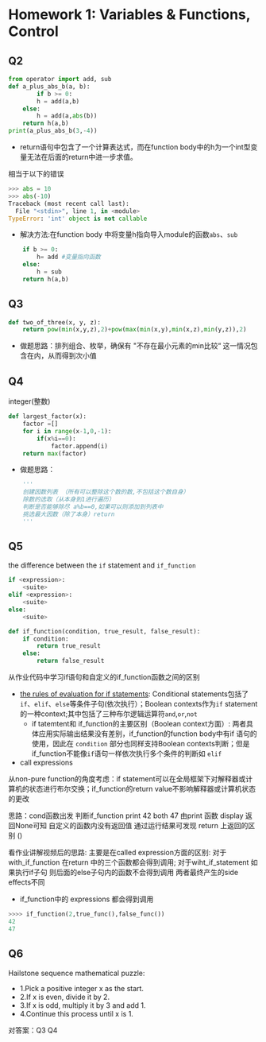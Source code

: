 # Homework 1: Variables & Functions, Control 

##  Q2
``` python
from operator import add, sub
def a_plus_abs_b(a, b):
        if b >= 0:
        h = add(a,b)
    else:
        h = add(a,abs(b))
    return h(a,b)
print(a_plus_abs_b(3,-4))

```

- return语句中包含了一个计算表达式，而在function body中的h为一个int型变量无法在后面的return中进一步求值。

相当于以下的错误

```python
>>> abs = 10
>>> abs(-10)
Traceback (most recent call last):
  File "<stdin>", line 1, in <module>
TypeError: 'int' object is not callable
```

- 解决方法:在function body 中将变量h指向导入module的函数`abs`、`sub`

``` python
    if b >= 0:
        h= add #变量指向函数
    else:
        h = sub
    return h(a,b)
```

## Q3 
``` python
def two_of_three(x, y, z):
    return pow(min(x,y,z),2)+pow(max(min(x,y),min(x,z),min(y,z)),2)
```

- 做题思路：排列组合、枚举，确保有 "不存在最小元素的min比较“ 这一情况包含在内，从而得到次小值

## Q4
integer(整数)

``` python
def largest_factor(x):
    factor =[]
    for i in range(x-1,0,-1):
        if(x%i==0):
            factor.append(i)
    return max(factor)
```
- 做题思路：

``` python
    '''
    创建因数列表 （所有可以整除这个数的数,不包括这个数自身）
    除数的选取（从本身到1进行遍历）
    判断是否能够除尽 a%b==0,如果可以则添加到列表中
    挑选最大因数（除了本身）return
    '''
```

## Q5
the difference between the `if` statement and `if_function` 
``` python
if <expression>:
    <suite>
elif <expression>:
    <suite>
else:
    <suite>
```

``` python
def if_function(condition, true_result, false_result):
    if condition:
        return true_result
    else:
        return false_result
```

从作业代码中学习if语句和自定义的if_function函数之间的区别
- [the rules of evaluation for if statements](http://composingprograms.com/pages/15-control.html#conditional-statements): Conditional statements包括了`if`、`elif`、`else`等条件子句(依次执行）；Boolean contexts作为`if` statement的一种context;其中包括了三种布尔逻辑运算符`and`,`or`,`not`
    - if tatemtent和 if_function的主要区别（Boolean context方面）:
    两者具体应用实际输出结果没有差别，if_function的function body中有if 语句的使用，因此在 `condition` 部分也同样支持Boolean contexts判断；但是if_function不能像`if`语句一样依次执行多个条件的判断如 `elif`
- call expressions 

从non-pure function的角度考虑：if statement可以在全局框架下对解释器或计算机的状态进行布尔交换；if_function的return value不影响解释器或计算机状态的更改

思路：cond函数出发 判断if_function print 42 both 47
由print 函数 display 返回None可知 自定义的函数内没有返回值
通过运行结果可发现 return 上返回的区别 ()


看作业讲解视频后的思路:
主要是在called expression方面的区别:
对于with_if_function 在return 中的三个函数都会得到调用;
对于wiht_if_statement 如果执行if子句 则后面的else子句内的函数不会得到调用
两者最终产生的side effects不同

- if_function中的 expressions 都会得到调用
``` python
>>>> if_function(2,true_func(),false_func())
42
47
```

## Q6
Hailstone sequence
mathematical puzzle:
- 1.Pick a positive integer x as the start.
- 2.If x is even, divide it by 2.
- 3.If x is odd, multiply it by 3 and add 1.
- 4.Continue this process until x is 1.

对答案：Q3 Q4